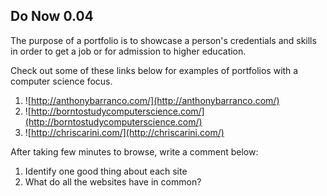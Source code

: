 ## Do Now 0.04
The purpose of a portfolio is to showcase a person's credentials and skills in order to get a job or for admission to higher education.

Check out some of these links below for examples of portfolios with a computer science focus.  

1. ![http://anthonybarranco.com/](http://anthonybarranco.com/)
2. ![http://borntostudycomputerscience.com/](http://borntostudycomputerscience.com/)
3. ![http://chriscarini.com/](http://chriscarini.com/)

After taking few minutes to browse, write a comment below:
1. Identify one good thing about each site
2. What do all the websites have in common?

